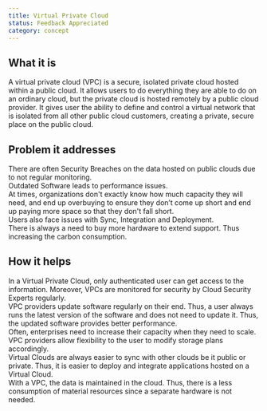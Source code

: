 ```yaml
---
title: Virtual Private Cloud
status: Feedback Appreciated
category: concept
---
```


## What it is

A virtual private cloud (VPC) is a secure, isolated private cloud hosted within a public cloud. It allows users to do everything they are able to do on an ordinary cloud, but the private cloud is hosted remotely by a public cloud provider. It gives user the ability to define and control a virtual network that is isolated from all other public cloud customers, creating a private, secure place on the public cloud.

## Problem it addresses

There are often Security Breaches on the data hosted on public clouds due to not regular monitoring.<br>
Outdated Software leads to performance issues. <br>
At times, organizations don't exactly know how much capacity they will need, and end up overbuying to ensure they don’t come up short and end up paying more space so that they don't fall short.<br> 
Users also face issues with Sync, Integration and Deployment.<br>
There is always a need to buy more hardware to extend support. Thus increasing the carbon consumption.

## How it helps

In a Virtual Private Cloud, only authenticated user can get access to the information. Moreover, VPCs are monitored for security by Cloud Security Experts regularly.<br>
VPC providers update software regularly on their end. Thus, a user always runs the latest version of the software and does not need to update it. Thus, the updated software provides better performance.<br>
Often, enterprises need to increase their capacity when they need to scale. VPC providers allow flexibility to the user to modify storage plans accordingly.<br>
Virtual Clouds are always easier to sync with other clouds be it public or private. Thus, it is easier to deploy and integrate applications hosted on a Virtual Cloud.<br>
With a VPC, the data is maintained in the cloud. Thus, there is a less consumption of material resources since a separate hardware is not needed. 
